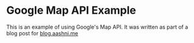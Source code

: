 # Google Map API Example

This is an example of using Google's Map API. It was written as part of a blog post for  [blog.aashni.me](http://blog.aashni.me/2018/01/making-maps-with-googles-map-api/)